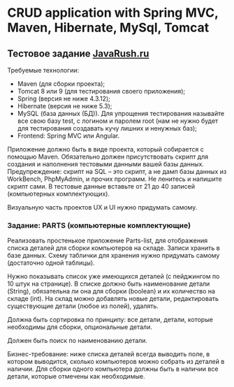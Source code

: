 # CRUD application with Spring MVC, Maven, Hibernate, MySql, Tomcat

## Тестовое задание [JavaRush.ru](javarush.ru)

Требуемые технологии:
- Maven (для сборки проекта);
- Tomcat 8 или 9 (для тестирования своего приложения);
- Spring (версия не ниже 4.3.12);
- Hibernate (версия не ниже 5.3);
- MySQL (база данных (БД)). Для упрощения тестирования называйте все свою базу test, с логином и паролем root (нам не нужно будет для тестирования создавать кучу лишних и ненужных баз);
- Frontend: Spring MVC или Angular.

Приложение должно быть в виде проекта, который собирается с помощью Maven. 
Обязательно должен присутствовать скрипт для создания и наполнения тестовыми данными вашей базы данных. Предупреждение: скрипт на SQL – это скрипт, а не дамп базы данных из WorkBench, PhpMyAdmin, и прочих программ. Не ленитесь и напишите скрипт сами. В тестовые данные вставьте от 21 до 40 записей (компьютерных комплектующих).

Визуальную часть проектов UX и UI нужно придумать самому.

### Задание: PARTS (компьютерные комплектующие)

Реализовать простенькое приложение Parts-list, для отображения списка деталей для сборки компьютеров на складе. Записи хранить в базе данных. Схему таблички для хранения нужно придумать самому (достаточно одной таблицы).

Нужно показывать список уже имеющихся деталей (с пейджингом по 10 штук на странице). В списке должно быть наименование детали (String), обязательна ли она для сборки (boolean) и их количество на складе (int). На склад можно добавлять новые детали, редактировать существующие детали (любое из полей), удалять.

Должна быть сортировка по принципу:
все детали, детали, которые необходимы для сборки, опциональные детали.

Должен быть поиск по наименованию детали.

Бизнес-требование: ниже списка деталей всегда выводить поле, в котором выводится, сколько компьютеров можно собрать из деталей в наличии. Для сборки одного компьютера должны быть в наличии все детали, которые отмечены как необходимые.

